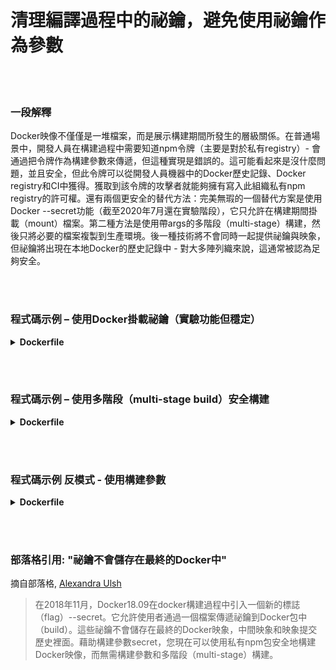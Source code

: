 # 清理編譯過程中的祕鑰，避免使用祕鑰作為參數

<br/><br/>

### 一段解釋

Docker映像不僅僅是一堆檔案，而是展示構建期間所發生的層級關係。在普通場景中，開發人員在構建過程中需要知道npm令牌（主要是對於私有registry）- 會通過把令牌作為構建參數來傳遞，但這種實現是錯誤的。這可能看起來是沒什麼問題，並且安全，但此令牌可以從開發人員機器中的Docker歷史記錄、Docker registry和CI中獲得。獲取到該令牌的攻擊者就能夠擁有寫入此組織私有npm registry的許可權。還有兩個更安全的替代方法：完美無瑕的一個替代方案是使用Docker --secret功能（截至2020年7月還在實驗階段），它只允許在構建期間掛載（mount）檔案。第二種方法是使用帶args的多階段（multi-stage）構建，然後只將必要的檔案複製到生產環境。後一種技術將不會同時一起提供祕鑰與映象，但祕鑰將出現在本地Docker的歷史記錄中 - 對大多陣列織來說，這通常被認為足夠安全。

<br/><br/>

### 程式碼示例 – 使用Docker掛載祕鑰（實驗功能但穩定）

<details>

<summary><strong>Dockerfile</strong></summary>

```dockerfile
# syntax = docker/dockerfile:1.0-experimental

FROM node:12-slim

WORKDIR /usr/src/app
COPY package.json package-lock.json ./
RUN --mount=type=secret,id=npm,target=/root/.npmrc npm ci

# 剩餘部分
```

</details>

<br/><br/>

### 程式碼示例 – 使用多階段（multi-stage build）安全構建

<details>

<summary><strong>Dockerfile</strong></summary>

```dockerfile
FROM node:12-slim AS build

ARG NPM_TOKEN

WORKDIR /usr/src/app
COPY . /dist
RUN echo "//registry.npmjs.org/:\_authToken=\$NPM_TOKEN" > .npmrc && \
 npm ci --production && \
 rm -f .npmrc


FROM build as prod

COPY --from=build /dist /dist
CMD ["node", "index.js"]

# ARG和.npmrc在最終的映象中不會出現，但會在Docker daemon的未打標籤（un-tagged）映象列表中找到它們 - 確保刪除他們 
```

</details>

<br/><br/>

### 程式碼示例 反模式 - 使用構建參數

<details>

<summary><strong>Dockerfile</strong></summary>

```dockerfile
FROM node:12-slim

ARG NPM_TOKEN

WORKDIR /usr/src/app
COPY . /dist
RUN echo "//registry.npmjs.org/:\_authToken=\$NPM_TOKEN" > .npmrc && \
 npm ci --production && \
 rm -f .npmrc

# 在拷貝命令的同時刪除.npmrc檔案不會在layer裡面儲存它, 但在映象歷史裡面還是會找到它

CMD ["node", "index.js"]
```

</details>

<br/><br/>

### 部落格引用: "祕鑰不會儲存在最終的Docker中"

摘自部落格, [Alexandra Ulsh](https://www.alexandraulsh.com/2019/02/24/docker-build-secrets-and-npmrc/?fbclid=IwAR0EAr1nr4_QiGzlNQcQKkd9rem19an9atJRO_8-n7oOZXwprToFQ53Y0KQ)

> 在2018年11月，Docker18.09在docker構建過程中引入一個新的標誌（flag）--secret。它允許使用者通過一個檔案傳遞祕鑰到Docker包中（build）。這些祕鑰不會儲存在最終的Docker映象，中間映象和映象提交歷史裡面。藉助構建參數secret，您現在可以使用私有npm包安全地構建Docker映像，而無需構建參數和多階段（multi-stage）構建。

```

```
